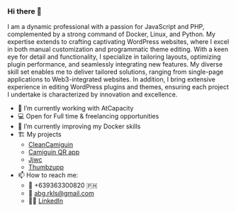 ### Hi there 👋

I am a dynamic professional with a passion for JavaScript and PHP, complemented by a strong command of Docker, Linux, and Python. My expertise extends to crafting captivating WordPress websites, where I excel in both manual customization and programmatic theme editing. With a keen eye for detail and functionality, I specialize in tailoring layouts, optimizing plugin performance, and seamlessly integrating new features. My diverse skill set enables me to deliver tailored solutions, ranging from single-page applications to Web3-integrated websites. In addition, I bring extensive experience in editing WordPress plugins and themes, ensuring each project I undertake is characterized by innovation and excellence.


- 🔭 I’m currently working with AtCapacity
- 💻 Open for Full time & freelancing opportunities
- 🌱 I’m currently improving my Docker skills
- 🏗️ My projects
    - [CleanCamiguin](https://cleancamiguinqr.com/)
    - [Camiguin QR app](https://play.google.com/store/apps/details?id=org.nativescript.ccqrapp)
    - [Jjwc](https://www.jjwc.gov.ph/)
    - [Thumbzupp](https://thumbzupp.com/)
- 📫 How to reach me:
    - 📱 +639363300820 🇵🇭
    - 📧 abg.rkls@gmail.com
    - 🧑‍💼 [LinkedIn](https://www.linkedin.com/in/alan-benedict-golpeo-709211225/)


<!--
**eclairAB/eclairAB** is a ✨ _special_ ✨ repository because its `README.md` (this file) appears on your GitHub profile.

Here are some ideas to get you started:

- 🔭 I’m currently working on ...
- 🌱 I’m currently learning ...
- 👯 I’m looking to collaborate on ...
- 🤔 I’m looking for help with ...
- 💬 Ask me about ...
- 📫 How to reach me: ...
- 😄 Pronouns: ...
- ⚡ Fun fact: ...
-->
